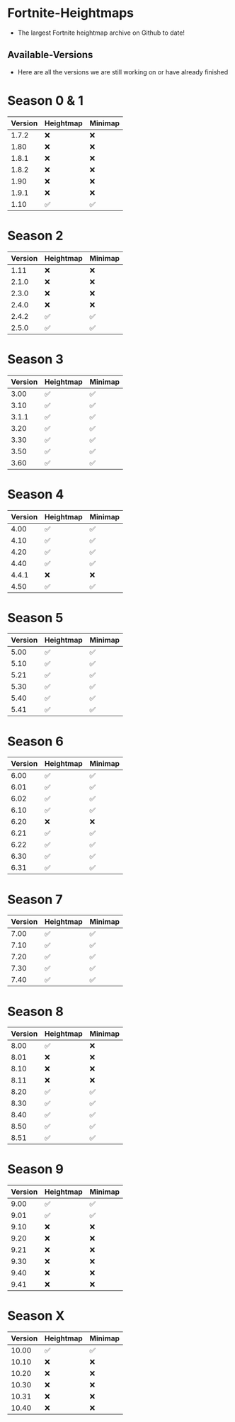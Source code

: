 # Fortnite-Heightmaps
* The largest Fortnite heightmap archive on Github to date!

## Available-Versions

* Here are all the versions we are still working on or have already finished


# Season 0 & 1
| Version   | Heightmap          | Minimap   |
| -------   | ------------------ | -------   |
| 1.7.2     | :x:                | :x:       |
| 1.80      | :x:                | :x:       |
| 1.8.1     | :x:                | :x:       |
| 1.8.2     | :x:                | :x:       |
| 1.90      | :x:                | :x:       |
| 1.9.1     | :x:                | :x:       |
| 1.10      | :white_check_mark: | :white_check_mark:|
# Season 2
| Version   | Heightmap          | Minimap   |
| -------   | ------------------ |-------    |
| 1.11      | :x:                | :x:       |
| 2.1.0     | :x:                | :x:       |
| 2.3.0     | :x:                | :x:       |
| 2.4.0     | :x:                | :x:       |
| 2.4.2     | :white_check_mark: | :white_check_mark:|
| 2.5.0     | :white_check_mark: | :white_check_mark:|
# Season 3
| Version   | Heightmap          | Minimap   |
| -------   | ------------------ |-------    |
| 3.00      | :white_check_mark: | :white_check_mark:|
| 3.10      | :white_check_mark: | :white_check_mark:|
| 3.1.1     | :white_check_mark: | :white_check_mark:|
| 3.20      | :white_check_mark: | :white_check_mark:|
| 3.30      | :white_check_mark: | :white_check_mark:|
| 3.50      | :white_check_mark: | :white_check_mark:|
| 3.60      | :white_check_mark: | :white_check_mark:|
# Season 4
| Version   | Heightmap          | Minimap   |
| -------   | ------------------ |-------    |
| 4.00      | :white_check_mark: | :white_check_mark:|
| 4.10      | :white_check_mark: | :white_check_mark:|
| 4.20      | :white_check_mark: | :white_check_mark:|
| 4.40      | :white_check_mark: | :white_check_mark:|
| 4.4.1     | :x:                | :x:       | |
| 4.50      | :white_check_mark: | :white_check_mark:|
# Season 5
| Version   | Heightmap          | Minimap   |
| -------   | ------------------ |-------    |
| 5.00      | :white_check_mark: | :white_check_mark:|
| 5.10      | :white_check_mark: | :white_check_mark:|
| 5.21      | :white_check_mark: | :white_check_mark:|
| 5.30      | :white_check_mark: | :white_check_mark:|
| 5.40      | :white_check_mark: | :white_check_mark:|
| 5.41      | :white_check_mark: | :white_check_mark:|
# Season 6
| Version   | Heightmap          | Minimap   |
| -------   | ------------------ |-------    |
| 6.00      | :white_check_mark: | :white_check_mark:|
| 6.01      | :white_check_mark: | :white_check_mark:|
| 6.02      | :white_check_mark: | :white_check_mark:|
| 6.10      | :white_check_mark: | :white_check_mark:|
| 6.20      | :x:                | :x:       |
| 6.21      | :white_check_mark: | :white_check_mark:|
| 6.22      | :white_check_mark: | :white_check_mark:|
| 6.30      | :white_check_mark: | :white_check_mark:|
| 6.31      | :white_check_mark: | :white_check_mark:|
# Season 7
| Version   | Heightmap          | Minimap   |
| -------   | ------------------ |-------    |
| 7.00      | :white_check_mark: | :white_check_mark:|
| 7.10      | :white_check_mark: | :white_check_mark:|
| 7.20      | :white_check_mark: | :white_check_mark:|
| 7.30      | :white_check_mark: | :white_check_mark:|
| 7.40      | :white_check_mark: | :white_check_mark:|
# Season 8
| Version   | Heightmap          | Minimap   |
| -------   | ------------------ |-------    |
| 8.00      | :white_check_mark: | :x:       |
| 8.01      | :x:                | :x:       |
| 8.10      | :x:                | :x:       |
| 8.11      | :x:                | :x:       |
| 8.20      | :white_check_mark: | :white_check_mark:|
| 8.30      | :white_check_mark: | :white_check_mark:|
| 8.40      | :white_check_mark: | :white_check_mark:|
| 8.50      | :white_check_mark: | :white_check_mark:|
| 8.51      | :white_check_mark: | :white_check_mark:|
# Season 9
| Version   | Heightmap          | Minimap   |
| -------   | ------------------ |-------    |
| 9.00      | :white_check_mark: | :white_check_mark:|
| 9.01      | :white_check_mark: | :white_check_mark:|
| 9.10      | :x:                | :x:       | |
| 9.20      | :x:                | :x:       | |
| 9.21      | :x:                | :x:       | |
| 9.30      | :x:                | :x:       | |
| 9.40      | :x:                | :x:       | |
| 9.41      | :x:                | :x:       | |
# Season X
| Version   | Heightmap          | Minimap   |
| -------   | ------------------ |-------    |
| 10.00     | :white_check_mark: | :white_check_mark:|
| 10.10     | :x:                | :x:       |
| 10.20     | :x:                | :x:       |
| 10.30     | :x:                | :x:       |
| 10.31     | :x:                | :x:       |
| 10.40     | :x:                | :x:       |
